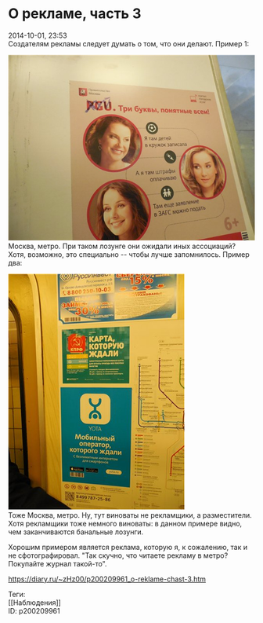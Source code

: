 О рекламе, часть 3
===================

   
 2014-10-01, 23:53   
  Создателям рекламы следует думать о том, что они делают. Пример 1:   
   
   [![](pics/3318729d3f16t.jpg)](http://radikal.ru/fp/a69e61cfc1704f4b938ed94f3de45285)     
 Москва, метро. При таком лозунге они ожидали иных ассоциаций? Хотя, возможно, это специально -- чтобы лучше запомнилось. Пример два:   
   
   [![](pics/9b8897abd495t.jpg)](http://radikal.ru/fp/2ba5c11f2a6e4b299b9ff2c33b92ef9b)     
 Тоже Москва, метро. Ну, тут виноваты не рекламщики, а разместители. Хотя рекламщики тоже немного виноваты: в данном примере видно, чем заканчиваются банальные лозунги.   
   
 Хорошим примером является реклама, которую я, к сожалению, так и не сфотографировал. "Так скучно, что читаете рекламу в метро? Покупайте журнал такой-то".   
    
 <https://diary.ru/~zHz00/p200209961_o-reklame-chast-3.htm>   
   
 Теги:   
 [[Наблюдения]]   
 ID: p200209961